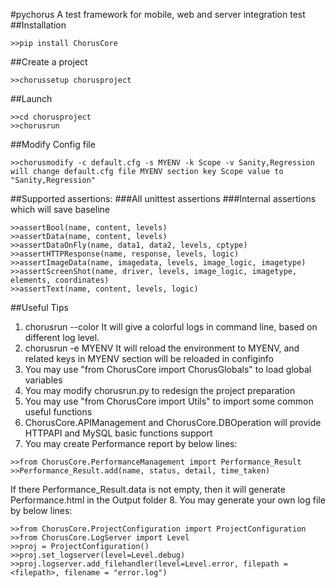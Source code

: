 #pychorus
A test framework for mobile, web and server integration test
##Installation
```
>>pip install ChorusCore
```
##Create a project
```
>>chorussetup chorusproject
```
##Launch
```
>>cd chorusproject
>>chorusrun
```
##Modify Config file
```
>>chorusmodify -c default.cfg -s MYENV -k Scope -v Sanity,Regression
will change default.cfg file MYENV section key Scope value to "Sanity,Regression"
```
##Supported assertions:
###All unittest assertions
###Internal assertions which will save baseline
```
>>assertBool(name, content, levels)
>>assertData(name, content, levels)
>>assertDataOnFly(name, data1, data2, levels, cptype)
>>assertHTTPResponse(name, response, levels, logic)
>>assertImageData(name, imagedata, levels, image_logic, imagetype)
>>assertScreenShot(name, driver, levels, image_logic, imagetype, elements, coordinates)
>>assertText(name, content, levels, logic)
```
##Useful Tips
1. chorusrun --color
It will give a colorful logs in command line, based on different log level.
2. chorusrun -e MYENV
It will reload the environment to MYENV, and related keys in MYENV section will be reloaded in configinfo
3. You may use "from ChorusCore import ChorusGlobals" to load global variables
4. You may modify chorusrun.py to redesign the project preparation
5. You may use "from ChorusCore import Utils" to import some common useful functions
6. ChorusCore.APIManagement and ChorusCore.DBOperation will provide HTTPAPI and MySQL basic functions support
7. You may create Performance report by below lines:
```
>>from ChorusCore.PerformanceManagement import Performance_Result
>>Performance_Result.add(name, status, detail, time_taken)
```
If there Performance_Result.data is not empty, then it will generate Performance.html in the Output folder
8. You may generate your own log file by below lines:
```
>>from ChorusCore.ProjectConfiguration import ProjectConfiguration
>>from ChorusCore.LogServer import Level
>>proj = ProjectConfiguration()
>>proj.set_logserver(level=Level.debug)
>>proj.logserver.add_filehandler(level=Level.error, filepath = <filepath>, filename = "error.log")
```
